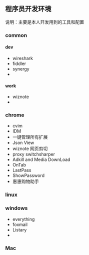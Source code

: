 ## 程序员开发环境
说明：主要是本人开发用到的工具和配置

### common

#### dev
- wireshark
- fiddler
- synergy
-

#### work
- wiznote
-

### chrome
- cvim
- IDM
- 一键管理所有扩展
- Json View
- wiznote 网页剪切
- proxy switchsharper
- Adkill and Media DownLoad
- OnTab
- LastPass
- ShowPassword
- 惠惠购物助手

### linux

### windows
- everything
- foxmail
- Listary
-

### Mac
